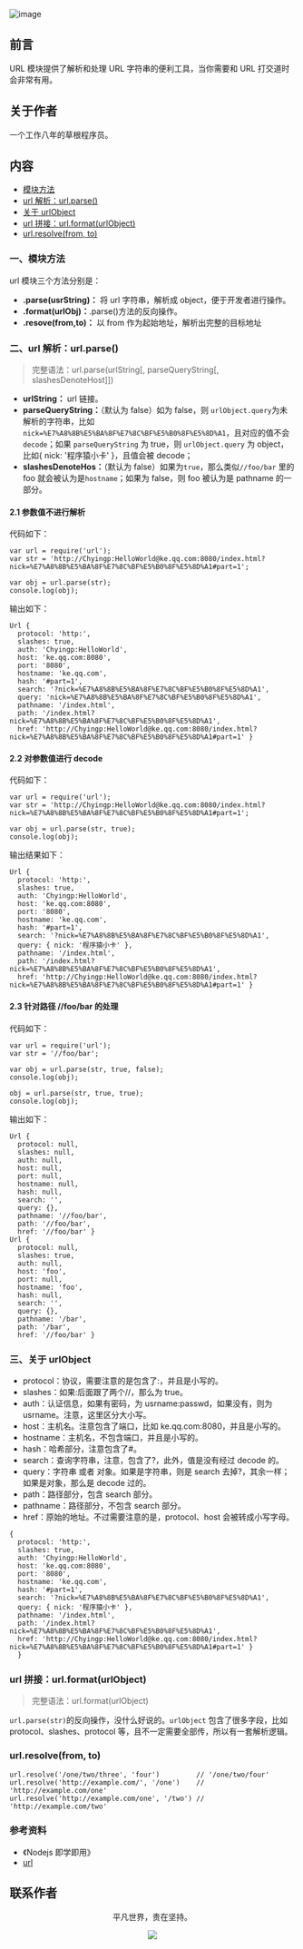 ![image](../img/timg.jpg)
<br>

## 前言

URL 模块提供了解析和处理 URL 字符串的便利工具，当你需要和 URL 打交道时会非常有用。

## 关于作者

一个工作八年的草根程序员。

## 内容

- [模块方法](#一模块方法)
- [url 解析：url.parse()](#二url-解析urlparse)
- [关于 urlObject](#三关于-urlobject)
- [url 拼接：url.format(urlObject)](#url-拼接urlformaturlobject)
- [url.resolve(from, to)](#urlresolvefrom-to)

### 一、模块方法

url 模块三个方法分别是：

- **.parse(usrString)：** 将 url 字符串，解析成 object，便于开发者进行操作。
- **.format(urlObj)：**.parse()方法的反向操作。
- **.resove(from,to)：** 以 from 作为起始地址，解析出完整的目标地址

### 二、url 解析：url.parse()

> 完整语法：url.parse(urlString[, parseQueryString[, slashesDenoteHost]])

- **urlString：** url 链接。
- **parseQueryString：**（默认为 false）如为 false，则 `urlObject.query`为未解析的字符串，比如`nick=%E7%A8%8B%E5%BA%8F%E7%8C%BF%E5%B0%8F%E5%8D%A1`，且对应的值不会 `decode`；如果 `parseQueryString` 为 true，则 `urlObject.query` 为 object，比如{ nick: '程序猿小卡' }，且值会被 decode；
- **slashesDenoteHos：**（默认为 false）如果为`true`，那么类似`//foo/bar` 里的 foo 就会被认为是`hostname`；如果为 false，则 foo 被认为是 pathname 的一部分。

#### 2.1 参数值不进行解析

代码如下：

```
var url = require('url');
var str = 'http://Chyingp:HelloWorld@ke.qq.com:8080/index.html?nick=%E7%A8%8B%E5%BA%8F%E7%8C%BF%E5%B0%8F%E5%8D%A1#part=1';

var obj = url.parse(str);
console.log(obj);
```

输出如下：

```
Url {
  protocol: 'http:',
  slashes: true,
  auth: 'Chyingp:HelloWorld',
  host: 'ke.qq.com:8080',
  port: '8080',
  hostname: 'ke.qq.com',
  hash: '#part=1',
  search: '?nick=%E7%A8%8B%E5%BA%8F%E7%8C%BF%E5%B0%8F%E5%8D%A1',
  query: 'nick=%E7%A8%8B%E5%BA%8F%E7%8C%BF%E5%B0%8F%E5%8D%A1',
  pathname: '/index.html',
  path: '/index.html?nick=%E7%A8%8B%E5%BA%8F%E7%8C%BF%E5%B0%8F%E5%8D%A1',
  href: 'http://Chyingp:HelloWorld@ke.qq.com:8080/index.html?nick=%E7%A8%8B%E5%BA%8F%E7%8C%BF%E5%B0%8F%E5%8D%A1#part=1' }
```

#### 2.2 对参数值进行 decode

代码如下：

```
var url = require('url');
var str = 'http://Chyingp:HelloWorld@ke.qq.com:8080/index.html?nick=%E7%A8%8B%E5%BA%8F%E7%8C%BF%E5%B0%8F%E5%8D%A1#part=1';

var obj = url.parse(str, true);
console.log(obj);
```

输出结果如下：

```
Url {
  protocol: 'http:',
  slashes: true,
  auth: 'Chyingp:HelloWorld',
  host: 'ke.qq.com:8080',
  port: '8080',
  hostname: 'ke.qq.com',
  hash: '#part=1',
  search: '?nick=%E7%A8%8B%E5%BA%8F%E7%8C%BF%E5%B0%8F%E5%8D%A1',
  query: { nick: '程序猿小卡' },
  pathname: '/index.html',
  path: '/index.html?nick=%E7%A8%8B%E5%BA%8F%E7%8C%BF%E5%B0%8F%E5%8D%A1',
  href: 'http://Chyingp:HelloWorld@ke.qq.com:8080/index.html?nick=%E7%A8%8B%E5%BA%8F%E7%8C%BF%E5%B0%8F%E5%8D%A1#part=1' }
```

#### 2.3 针对路径 //foo/bar 的处理

代码如下：

```
var url = require('url');
var str = '//foo/bar';

var obj = url.parse(str, true, false);
console.log(obj);

obj = url.parse(str, true, true);
console.log(obj);
```

输出如下：

```
Url {
  protocol: null,
  slashes: null,
  auth: null,
  host: null,
  port: null,
  hostname: null,
  hash: null,
  search: '',
  query: {},
  pathname: '//foo/bar',
  path: '//foo/bar',
  href: '//foo/bar' }
Url {
  protocol: null,
  slashes: true,
  auth: null,
  host: 'foo',
  port: null,
  hostname: 'foo',
  hash: null,
  search: '',
  query: {},
  pathname: '/bar',
  path: '/bar',
  href: '//foo/bar' }
```

### 三、关于 urlObject

- protocol：协议，需要注意的是包含了:，并且是小写的。
- slashes：如果:后面跟了两个//，那么为 true。
- auth：认证信息，如果有密码，为 usrname:passwd，如果没有，则为 usrname。注意，这里区分大小写。
- host：主机名。注意包含了端口，比如 ke.qq.com:8080，并且是小写的。
- hostname：主机名，不包含端口，并且是小写的。
- hash：哈希部分，注意包含了#。
- search：查询字符串，注意，包含了?，此外，值是没有经过 decode 的。
- query：字符串 或者 对象。如果是字符串，则是 search 去掉?，其余一样；如果是对象，那么是 decode 过的。
- path：路径部分，包含 search 部分。
- pathname：路径部分，不包含 search 部分。
- href：原始的地址。不过需要注意的是，protocol、host 会被转成小写字母。

```
{
  protocol: 'http:',
  slashes: true,
  auth: 'Chyingp:HelloWorld',
  host: 'ke.qq.com:8080',
  port: '8080',
  hostname: 'ke.qq.com',
  hash: '#part=1',
  search: '?nick=%E7%A8%8B%E5%BA%8F%E7%8C%BF%E5%B0%8F%E5%8D%A1',
  query: { nick: '程序猿小卡' },
  pathname: '/index.html',
  path: '/index.html?nick=%E7%A8%8B%E5%BA%8F%E7%8C%BF%E5%B0%8F%E5%8D%A1',
  href: 'http://Chyingp:HelloWorld@ke.qq.com:8080/index.html?nick=%E7%A8%8B%E5%BA%8F%E7%8C%BF%E5%B0%8F%E5%8D%A1#part=1' }
  }
```

### url 拼接：url.format(urlObject)

> 完整语法：url.format(urlObject)

`url.parse(str)`的反向操作，没什么好说的。`urlObject` 包含了很多字段，比如 protocol、slashes、protocol 等，且不一定需要全部传，所以有一套解析逻辑。

### url.resolve(from, to)

```
url.resolve('/one/two/three', 'four')         // '/one/two/four'
url.resolve('http://example.com/', '/one')    // 'http://example.com/one'
url.resolve('http://example.com/one', '/two') // 'http://example.com/two'
```

### 参考资料

- 《Nodejs 即学即用》
- [url](https://github.com/chyingp/nodejs-learning-guide/blob/master/%E6%A8%A1%E5%9D%97/url.md)

## 联系作者

<div align="center">
    <p>
        平凡世界，贵在坚持。
    </p>
    <img src="../img/contact.png" />
</div>
